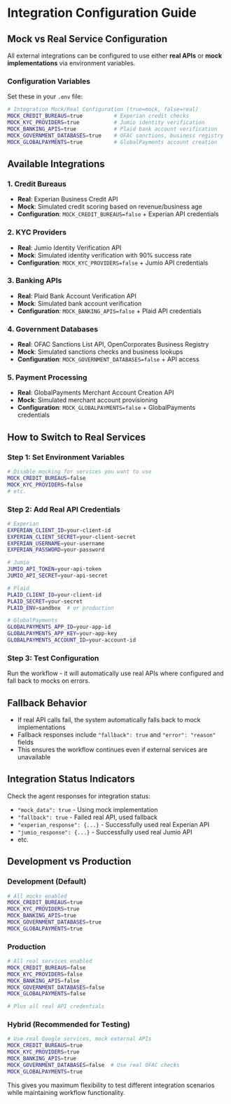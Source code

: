 # Integration Configuration Guide

## Mock vs Real Service Configuration

All external integrations can be configured to use either **real APIs** or **mock implementations** via environment variables.

### Configuration Variables

Set these in your `.env` file:

```bash
# Integration Mock/Real Configuration (true=mock, false=real)
MOCK_CREDIT_BUREAUS=true          # Experian credit checks
MOCK_KYC_PROVIDERS=true           # Jumio identity verification  
MOCK_BANKING_APIS=true            # Plaid bank account verification
MOCK_GOVERNMENT_DATABASES=true    # OFAC sanctions, business registry
MOCK_GLOBALPAYMENTS=true          # GlobalPayments account creation
```

## Available Integrations

### 1. Credit Bureaus
- **Real**: Experian Business Credit API
- **Mock**: Simulated credit scoring based on revenue/business age
- **Configuration**: `MOCK_CREDIT_BUREAUS=false` + Experian API credentials

### 2. KYC Providers  
- **Real**: Jumio Identity Verification API
- **Mock**: Simulated identity verification with 90% success rate
- **Configuration**: `MOCK_KYC_PROVIDERS=false` + Jumio API credentials

### 3. Banking APIs
- **Real**: Plaid Bank Account Verification API
- **Mock**: Simulated bank account verification
- **Configuration**: `MOCK_BANKING_APIS=false` + Plaid API credentials

### 4. Government Databases
- **Real**: OFAC Sanctions List API, OpenCorporates Business Registry
- **Mock**: Simulated sanctions checks and business lookups
- **Configuration**: `MOCK_GOVERNMENT_DATABASES=false` + API access

### 5. Payment Processing
- **Real**: GlobalPayments Merchant Account Creation API
- **Mock**: Simulated merchant account provisioning
- **Configuration**: `MOCK_GLOBALPAYMENTS=false` + GlobalPayments credentials

## How to Switch to Real Services

### Step 1: Set Environment Variables
```bash
# Disable mocking for services you want to use
MOCK_CREDIT_BUREAUS=false
MOCK_KYC_PROVIDERS=false
# etc.
```

### Step 2: Add Real API Credentials
```bash
# Experian
EXPERIAN_CLIENT_ID=your-client-id
EXPERIAN_CLIENT_SECRET=your-client-secret
EXPERIAN_USERNAME=your-username
EXPERIAN_PASSWORD=your-password

# Jumio
JUMIO_API_TOKEN=your-api-token
JUMIO_API_SECRET=your-api-secret

# Plaid
PLAID_CLIENT_ID=your-client-id
PLAID_SECRET=your-secret
PLAID_ENV=sandbox  # or production

# GlobalPayments
GLOBALPAYMENTS_APP_ID=your-app-id
GLOBALPAYMENTS_APP_KEY=your-app-key
GLOBALPAYMENTS_ACCOUNT_ID=your-account-id
```

### Step 3: Test Configuration
Run the workflow - it will automatically use real APIs where configured and fall back to mocks on errors.

## Fallback Behavior

- If real API calls fail, the system automatically falls back to mock implementations
- Fallback responses include `"fallback": true` and `"error": "reason"` fields
- This ensures the workflow continues even if external services are unavailable

## Integration Status Indicators

Check the agent responses for integration status:
- `"mock_data": true` - Using mock implementation
- `"fallback": true` - Failed real API, used fallback
- `"experian_response": {...}` - Successfully used real Experian API
- `"jumio_response": {...}` - Successfully used real Jumio API
- etc.

## Development vs Production

### Development (Default)
```bash
# All mocks enabled
MOCK_CREDIT_BUREAUS=true
MOCK_KYC_PROVIDERS=true
MOCK_BANKING_APIS=true
MOCK_GOVERNMENT_DATABASES=true
MOCK_GLOBALPAYMENTS=true
```

### Production
```bash
# All real services enabled
MOCK_CREDIT_BUREAUS=false
MOCK_KYC_PROVIDERS=false
MOCK_BANKING_APIS=false
MOCK_GOVERNMENT_DATABASES=false
MOCK_GLOBALPAYMENTS=false

# Plus all real API credentials
```

### Hybrid (Recommended for Testing)
```bash
# Use real Google services, mock external APIs
MOCK_CREDIT_BUREAUS=true
MOCK_KYC_PROVIDERS=true
MOCK_BANKING_APIS=true
MOCK_GOVERNMENT_DATABASES=false  # Use real OFAC checks
MOCK_GLOBALPAYMENTS=true
```

This gives you maximum flexibility to test different integration scenarios while maintaining workflow functionality.